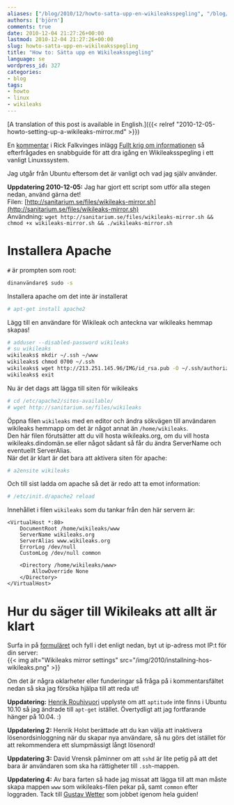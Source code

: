 ```yaml
---
aliases: ["/blog/2010/12/howto-satta-upp-en-wikileaksspegling", "/blog/blog/2010/12/howto-satta-upp-en-wikileaksspegling/", "/blog/blog/2010/12/04/howto-satta-upp-en-wikileaksspegling", "/blog/blog/2010/12/howto-satta-upp-en-wikileaksspegling"]
authors: ['björn']
comments: true
date: 2010-12-04 21:27:26+00:00
lastmod: 2010-12-04 21:27:26+00:00
slug: howto-satta-upp-en-wikileaksspegling
title: "How to: Sätta upp en Wikileaksspegling"
language: se
wordpress_id: 327
categories:
- blog
tags:
- howto
- linux
- wikileaks
---
```


[A translation of this post is available in English.]({{< relref "2010-12-05-howto-setting-up-a-wikileaks-mirror.md" >}})

En [kommentar] i Rick Falkvinges inlägg [Fullt krig om informationen][infokrig]
så efterfrågades en snabbguide för att dra igång en Wikileaksspegling i ett
vanligt Linuxssystem.

Jag utgår från Ubuntu eftersom det är vanligt och vad jag själv använder.

**Uppdatering 2010-12-05:** Jag har gjort ett script som utför alla stegen nedan, använd gärna det!   
Filen: [http://sanitarium.se/files/wikileaks-mirror.sh](http://sanitarium.se/files/wikileaks-mirror.sh)  
Användning: `wget http://sanitarium.se/files/wikileaks-mirror.sh && chmod +x
wikileaks-mirror.sh && ./wikileaks-mirror.sh`

# Installera Apache
`#` är prompten som root:

```bash
dinanvändare$ sudo -s  
```

Installera apache om det inte är installerat

```bash
# apt-get install apache2  
```

Lägg till en användare för Wikileak och anteckna var wikileaks hemmap skapas!

```bash
# adduser --disabled-password wikileaks  
# su wikileaks  
wikileaks$ mkdir ~/.ssh ~/www  
wikileaks$ chmod 0700 ~/.ssh  
wikileaks$ wget http://213.251.145.96/IMG/id_rsa.pub -O ~/.ssh/authorized_keys  
wikileaks$ exit  
```

Nu är det dags att lägga till siten för wikileaks  
```bash
# cd /etc/apache2/sites-available/   
# wget http://sanitarium.se/files/wikileaks   
```

Öppna filen `wikileaks` med en editor och ändra sökvägen till användaren wikileaks hemmapp om det är något annat än `/home/wikileaks`.  
Den här filen förutsätter att du vill hosta wikileaks.org, om du vill hosta wikileaks.dindomän.se eller något sådant så får du ändra ServerName och eventuellt ServerAlias.  
När det är klart är det bara att aktivera siten för apache:  

```bash
# a2ensite wikileaks  
```

Och till sist ladda om apache så det är redo att ta emot information:  

```bash
# /etc/init.d/apache2 reload  
```

Innehållet i filen `wikileaks` som du tankar från den här servern är:

```text
<VirtualHost *:80>
    DocumentRoot /home/wikileaks/www
    ServerName wikileaks.org
    ServerAlias www.wikileaks.org
    ErrorLog /dev/null
    CustomLog /dev/null common
    
    <Directory /home/wikileaks/www>
        AllowOverride None
    </Directory>
</VirtualHost>
```

# Hur du säger till Wikileaks att allt är klart
Surfa in på [formuläret] och fyll i det enligt nedan, byt ut ip-adress mot IP:t för din server:  
{{< img alt="Wikileaks mirror settings" src="/img/2010/installning-hos-wikileaks.png" >}}

Om det är några oklarheter eller funderingar så fråga på i kommentarsfältet
nedan så ska jag försöka hjälpa till att reda ut!

**Uppdatering:** [Henrik Rouhivuori](http://twitter.com/rouhivuori)
  upplyste om att `aptitude` inte finns i Ubuntu 10.10 så jag ändrade till `apt-get`
  istället. Övertydligt att jag fortfarande hänger på 10.04. :)

**Uppdatering 2:**
  Henrik Holst
  berättade att du kan välja att inaktivera lösenordsinloggning när du skapar
  nya användare, så nu görs det istället för att rekommendera ett slumpmässigt
  långt lösenord!

**Uppdatering 3:**
  David Vrensk
  påminner om att `sshd` är lite petig på att det bara är användaren som ska ha
  rättigheter till `.ssh`-mappen.

**Uppdatering 4:** Av bara farten så hade jag missat att lägga till att man
  måste skapa mappen `www` som wikileaks-filen pekar på, samt `common` efter
  loggraden. Tack till [Gustav Wetter] som jobbet igenom hela guiden!

[kommentar]:http://rickfalkvinge.se/2010/12/04/fullt-krig-om-informationen/#comment-57303
[infokrig]:http://rickfalkvinge.se/2010/12/04/fullt-krig-om-informationen/
[formuläret]:http://213.251.145.96/Mass-mirroring-Wikileaks.html
[Gustav Wetter]: http://harfagre.wordpress.com/
